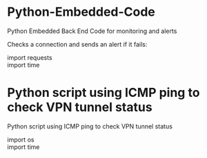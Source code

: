 # Python-Embedded-Code
Python Embedded Back End Code for monitoring and alerts

Checks a connection and sends an alert if it fails:

import requests <br>
import time

# Python script using ICMP ping to check VPN tunnel status
Python script using ICMP ping to check VPN tunnel status

import os <br>
import time 


